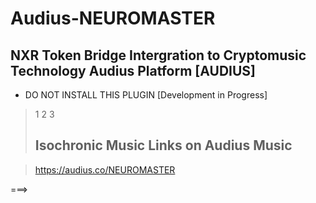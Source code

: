 # Audius-NEUROMASTER


## NXR Token Bridge Intergration to Cryptomusic Technology Audius Platform [AUDIUS] 

* DO NOT INSTALL THIS PLUGIN [Development in Progress]
> 1
> 2
3
>
>
> ## Isochronic Music Links on Audius Music

> https://audius.co/NEUROMASTER


===>
